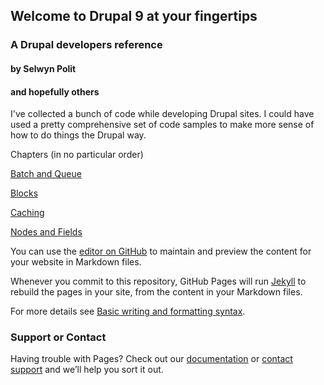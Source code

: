 ## Welcome to Drupal 9 at your fingertips
### A Drupal developers reference
#### by Selwyn Polit
#### and hopefully others

I've collected a bunch of code while developing Drupal sites.  I could have used a pretty comprehensive set of code samples to make more sense of how to do things the Drupal way.

Chapters (in no particular order)

[Batch and Queue](book/bq.html)

[Blocks](book/blocks.html)

[Caching](book/caching.html)

[Nodes and Fields](book/nodes_n_fields.html)

You can use the [editor on GitHub](https://github.com/selwynpolit/d9book/edit/gh-pages/index.md) to maintain and preview the content for your website in Markdown files.

Whenever you commit to this repository, GitHub Pages will run [Jekyll](https://jekyllrb.com/) to rebuild the pages in your site, from the content in your Markdown files.


For more details see [Basic writing and formatting syntax](https://docs.github.com/en/github/writing-on-github/getting-started-with-writing-and-formatting-on-github/basic-writing-and-formatting-syntax).


### Support or Contact

Having trouble with Pages? Check out our [documentation](https://docs.github.com/categories/github-pages-basics/) or [contact support](https://support.github.com/contact) and we’ll help you sort it out.
